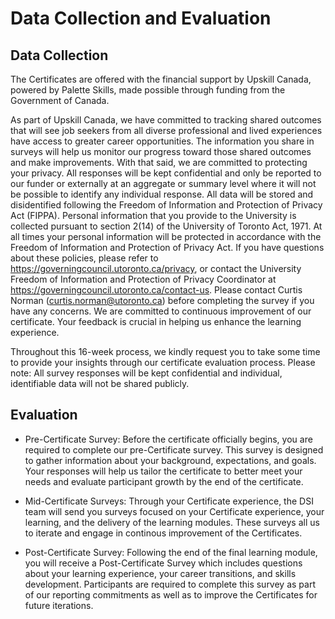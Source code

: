 # Data Collection and Evaluation 

## Data Collection
The Certificates are offered with the financial support by Upskill Canada, powered by Palette Skills, made possible through funding from the Government of Canada.

As part of Upskill Canada, we have committed to tracking shared outcomes that will see job seekers from all diverse professional and lived experiences have access to greater career opportunities. The information you share in surveys will help us monitor our progress toward those shared outcomes and make improvements. With that said, we are committed to protecting your privacy. All responses will be kept confidential and only be reported to our funder or externally at an aggregate or summary level where it will not be possible to identify any individual response. All data will be stored and disidentified following the Freedom of Information and Protection of Privacy Act (FIPPA). Personal information that you provide to the University is collected pursuant to section 2(14) of the University of Toronto Act, 1971. At all times your personal information will be protected in accordance with the Freedom of Information and Protection of Privacy Act. If you have questions about these policies, please refer to https://governingcouncil.utoronto.ca/privacy, or contact the University Freedom of Information and Protection of Privacy Coordinator at https://governingcouncil.utoronto.ca/contact-us. Please contact Curtis Norman (curtis.norman@utoronto.ca) before completing the survey if you have any concerns.
We are committed to continuous improvement of our certificate. Your feedback is crucial in helping us enhance the learning experience. 

Throughout this 16-week process, we kindly request you to take some time to provide your insights through our certificate evaluation process. Please note: All survey responses will be kept confidential and individual, identifiable data will not be shared publicly.  

## Evaluation

* Pre-Certificate Survey: Before the certificate officially begins, you are required to complete our pre-Certificate survey. This survey is designed to gather information about your background, expectations, and goals. Your responses will help us tailor the certificate to better meet your needs and evaluate participant growth by the end of the certificate. 

* Mid-Certificate Surveys: Through your Certificate experience, the DSI team will send you surveys focused on your Certificate experience, your learning, and the delivery of the learning modules. These surveys all us to iterate and engage in continous improvement of the Certificates.  

* Post-Certificate Survey: Following the end of the final learning module, you will receive a Post-Certificate Survey which includes questions about your learning experience, your career transitions, and skills development. Participants are required to complete this survey as part of our reporting commitments as well as to improve the Certificates for future iterations. 

  

 
